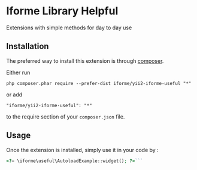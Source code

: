 Iforme Library Helpful
======================
Extensions with simple methods for day to day use

Installation
------------

The preferred way to install this extension is through [composer](http://getcomposer.org/download/).

Either run

```
php composer.phar require --prefer-dist iforme/yii2-iforme-useful "*"
```

or add

```
"iforme/yii2-iforme-useful": "*"
```

to the require section of your `composer.json` file.


Usage
-----

Once the extension is installed, simply use it in your code by  :

```php
<?= \iforme\useful\AutoloadExample::widget(); ?>```